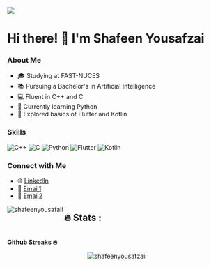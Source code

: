 ![](https://komarev.com/ghpvc/?username=shafeenyousafzaii&color=brightgreen)
# Hi there! 👋 I'm Shafeen Yousafzai

### About Me
- 🎓 Studying at FAST-NUCES
- 📚 Pursuing a Bachelor's in  Artificial Intelligence
- 💻 Fluent in C++ and C
- 🐍 Currently learning Python
- 📱 Explored basics of Flutter and Kotlin

### Skills
![C++](https://img.shields.io/badge/C++-Expert-brightgreen)
![C](https://img.shields.io/badge/C-Expert-brightgreen)
![Python](https://img.shields.io/badge/Python-Learning-yellow)
![Flutter](https://img.shields.io/badge/Flutter-Basics-blueviolet)
![Kotlin](https://img.shields.io/badge/Kotlin-Basics-blueviolet)

### Connect with Me
- 🌐 [LinkedIn](https://www.linkedin.com/in/shafeen-yousafzai-695823158/)
- 📧 [Email1](p229278@pwr.nu.edu.pk )
- 📧 [Email2](shafeenyousafzai@gmail.com)

<p><img align="left" src="https://github-readme-stats.vercel.app/api/top-langs?username=shafeenyousafzaii&show_icons=true&locale=en&layout=compact" alt="shafeenyousafaii" /></p>

## :fire:  Stats :

<br><b>Github Streaks 🔥</b>
<p align="center"><img src="https://github-readme-streak-stats.herokuapp.com/?user=shafeenyousafzaii&theme=black-ice&hide_border=true&stroke=ffffff&background=90,1fd1f9,b621fe&ring=ffffff&fire=ffffff&currStreakLabel=ffffff&dates=ffffff&title_color=fff&text_color=ffffff" alt="shafeenyousafzaii" /></p>

